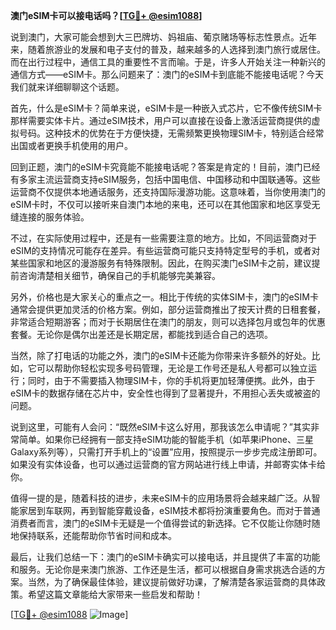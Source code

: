 **澳门eSIM卡可以接电话吗？[[TG💪+ @esim1088](https://t.me/s/esim1088)]**

说到澳门，大家可能会想到大三巴牌坊、妈祖庙、葡京赌场等标志性景点。近年来，随着旅游业的发展和电子支付的普及，越来越多的人选择到澳门旅行或居住。而在出行过程中，通信工具的重要性不言而喻。于是，许多人开始关注一种新兴的通信方式——eSIM卡。那么问题来了：澳门的eSIM卡到底能不能接电话呢？今天我们就来详细聊聊这个话题。

首先，什么是eSIM卡？简单来说，eSIM卡是一种嵌入式芯片，它不像传统SIM卡那样需要实体卡片。通过eSIM技术，用户可以直接在设备上激活运营商提供的虚拟号码。这种技术的优势在于方便快捷，无需频繁更换物理SIM卡，特别适合经常出国或者更换手机使用的用户。

回到正题，澳门的eSIM卡究竟能不能接电话呢？答案是肯定的！目前，澳门已经有多家主流运营商支持eSIM服务，包括中国电信、中国移动和中国联通等。这些运营商不仅提供本地通话服务，还支持国际漫游功能。这意味着，当你使用澳门的eSIM卡时，不仅可以接听来自澳门本地的来电，还可以在其他国家和地区享受无缝连接的服务体验。

不过，在实际使用过程中，还是有一些需要注意的地方。比如，不同运营商对于eSIM的支持情况可能存在差异。有些运营商可能只支持特定型号的手机，或者对某些国家和地区的漫游服务有特殊限制。因此，在购买澳门eSIM卡之前，建议提前咨询清楚相关细节，确保自己的手机能够完美兼容。

另外，价格也是大家关心的重点之一。相比于传统的实体SIM卡，澳门的eSIM卡通常会提供更加灵活的价格方案。例如，部分运营商推出了按天计费的日租套餐，非常适合短期游客；而对于长期居住在澳门的朋友，则可以选择包月或包年的优惠套餐。无论你是偶尔出差还是长期定居，都能找到适合自己的选项。

当然，除了打电话的功能之外，澳门的eSIM卡还能为你带来许多额外的好处。比如，它可以帮助你轻松实现多号码管理，无论是工作号还是私人号都可以独立运行；同时，由于不需要插入物理SIM卡，你的手机将更加轻薄便携。此外，由于eSIM卡的数据存储在芯片中，安全性也得到了显著提升，不用担心丢失或被盗的问题。

说到这里，可能有人会问：“既然eSIM卡这么好用，那我该怎么申请呢？”其实非常简单。如果你已经拥有一部支持eSIM功能的智能手机（如苹果iPhone、三星Galaxy系列等），只需打开手机上的“设置”应用，按照提示一步步完成注册即可。如果没有实体设备，也可以通过运营商的官方网站进行线上申请，并邮寄实体卡给你。

值得一提的是，随着科技的进步，未来eSIM卡的应用场景将会越来越广泛。从智能家居到车联网，再到智能穿戴设备，eSIM技术都将扮演重要角色。而对于普通消费者而言，澳门的eSIM卡无疑是一个值得尝试的新选择。它不仅能让你随时随地保持联系，还能帮助你节省时间和成本。

最后，让我们总结一下：澳门的eSIM卡确实可以接电话，并且提供了丰富的功能和服务。无论你是来澳门旅游、工作还是生活，都可以根据自身需求挑选合适的方案。当然，为了确保最佳体验，建议提前做好功课，了解清楚各家运营商的具体政策。希望这篇文章能给大家带来一些启发和帮助！

[[TG💪+ @esim1088](https://t.me/s/esim1088) ![Image](https://i.postimg.cc/4NQfJmqS/Snipaste-2025-05-13-00-14-12.png)]
